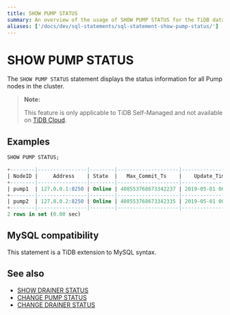 ```yaml
---
title: SHOW PUMP STATUS
summary: An overview of the usage of SHOW PUMP STATUS for the TiDB database.
aliases: ['/docs/dev/sql-statements/sql-statement-show-pump-status/']
---
```


# SHOW PUMP STATUS

The `SHOW PUMP STATUS` statement displays the status information for all Pump nodes in the cluster.

> **Note:**
>
> This feature is only applicable to TiDB Self-Managed and not available on [TiDB Cloud](https://docs.pingcap.com/tidbcloud/).

## Examples


```sql
SHOW PUMP STATUS;
```

```sql
+--------|----------------|--------|--------------------|---------------------|
| NodeID |     Address    | State  |   Max_Commit_Ts    |    Update_Time      |
+--------|----------------|--------|--------------------|---------------------|
| pump1  | 127.0.0.1:8250 | Online | 408553768673342237 | 2019-05-01 00:00:01 |
+--------|----------------|--------|--------------------|---------------------|
| pump2  | 127.0.0.2:8250 | Online | 408553768673342335 | 2019-05-01 00:00:02 |
+--------|----------------|--------|--------------------|---------------------|
2 rows in set (0.00 sec)
```

## MySQL compatibility

This statement is a TiDB extension to MySQL syntax.

## See also

* [SHOW DRAINER STATUS](/sql-statements/sql-statement-show-drainer-status.md)
* [CHANGE PUMP STATUS](/sql-statements/sql-statement-change-pump.md)
* [CHANGE DRAINER STATUS](/sql-statements/sql-statement-change-drainer.md)
